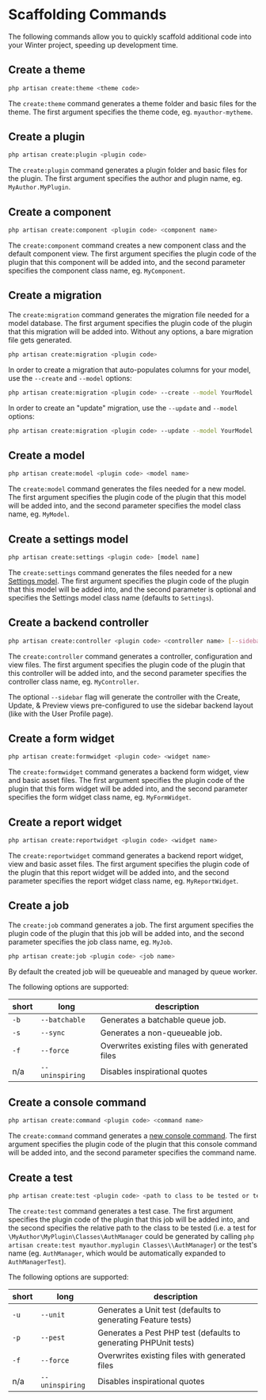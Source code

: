 # Scaffolding Commands

The following commands allow you to quickly scaffold additional code into your Winter project, speeding up development time.

## Create a theme

```bash
php artisan create:theme <theme code>
```

The `create:theme` command generates a theme folder and basic files for the theme. The first argument specifies the theme code, eg. `myauthor-mytheme`.

## Create a plugin

```bash
php artisan create:plugin <plugin code>
```

The `create:plugin` command generates a plugin folder and basic files for the plugin. The first argument specifies the author and plugin name, eg. `MyAuthor.MyPlugin`.

## Create a component

```bash
php artisan create:component <plugin code> <component name>
```

The `create:component` command creates a new component class and the default component view. The first argument specifies the plugin code of the plugin that this component will be added into, and the second parameter specifies the component class name, eg. `MyComponent`.

## Create a migration

The `create:migration` command generates the migration file needed for a model database. The first argument specifies the plugin code of the plugin that this migration will be added into. Without any options, a bare migration file gets generated.

```bash
php artisan create:migration <plugin code>
```

In order to create a migration that auto-populates columns for your model, use the `--create` and `--model` options:

```bash
php artisan create:migration <plugin code> --create --model YourModel
```

In order to create an "update" migration, use the `--update` and `--model` options:

```bash
php artisan create:migration <plugin code> --update --model YourModel
```

## Create a model

```bash
php artisan create:model <plugin code> <model name>
```

The `create:model` command generates the files needed for a new model. The first argument specifies the plugin code of the plugin that this model will be added into, and the second parameter specifies the model class name, eg. `MyModel`.

## Create a settings model

```bash
php artisan create:settings <plugin code> [model name]
```

The `create:settings` command generates the files needed for a new [Settings model](../plugin/settings#database-settings). The first argument specifies the plugin code of the plugin that this model will be added into, and the second parameter is optional and specifies the Settings model class name (defaults to `Settings`).

## Create a backend controller

```bash
php artisan create:controller <plugin code> <controller name> [--sidebar]
```

The `create:controller` command generates a controller, configuration and view files. The first argument specifies the plugin code of the plugin that this controller will be added into, and the second parameter specifies the controller class name, eg. `MyController`.

The optional `--sidebar` flag will generate the controller with the Create, Update, & Preview views pre-configured to use the sidebar backend layout (like with the User Profile page).

## Create a form widget

```bash
php artisan create:formwidget <plugin code> <widget name>
```

The `create:formwidget` command generates a backend form widget, view and basic asset files. The first argument specifies the plugin code of the plugin that this form widget will be added into, and the second parameter specifies the form widget class name, eg. `MyFormWidget`.

## Create a report widget

```bash
php artisan create:reportwidget <plugin code> <widget name>
```

The `create:reportwidget` command generates a backend report widget, view and basic asset files. The first argument specifies the plugin code of the plugin that this report widget will be added into, and the second parameter specifies the report widget class name, eg. `MyReportWidget`.

## Create a job

The `create:job` command generates a job. The first argument specifies the plugin code of the plugin that this job will be added into, and the second parameter specifies the job class name, eg. `MyJob`.

```bash
php artisan create:job <plugin code> <job name>
```

By default the created job will be queueable and managed by queue worker.

The following options are supported:

short | long | description
----- | ---- | -----------
`-b` | `--batchable` | Generates a batchable queue job.
`-s` | `--sync` | Generates a non-queueable job.
`-f` | `--force` | Overwrites existing files with generated files
n/a | `--uninspiring` | Disables inspirational quotes

## Create a console command

```bash
php artisan create:command <plugin code> <command name>
```

The `create:command` command generates a [new console command](../console/introduction#building-a-command). The first argument specifies the plugin code of the plugin that this console command will be added into, and the second parameter specifies the command name.

## Create a test

```bash
php artisan create:test <plugin code> <path to class to be tested or test name>
```

The `create:test` command generates a test case. The first argument specifies the plugin code of the plugin that this job will be added into, and the second specifies the relative path to the class to be tested (i.e. a test for `\MyAuthor\MyPlugin\Classes\AuthManager` could be generated by calling `php artisan create:test myauthor.myplugin Classes\\AuthManager`) or the test's name (eg. `AuthManager`, which would be automatically expanded to `AuthManagerTest`).

The following options are supported:

short | long | description
----- | ---- | -----------
`-u` | `--unit` | Generates a Unit test (defaults to generating Feature tests)
`-p` | `--pest` | Generates a Pest PHP test (defaults to generating PHPUnit tests)
`-f` | `--force` | Overwrites existing files with generated files
n/a | `--uninspiring` | Disables inspirational quotes
